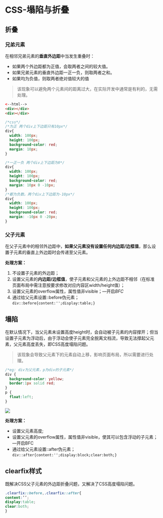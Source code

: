 # CSS-塌陷与折叠

## 折叠

### 兄弟元素

在相邻兄弟元素的**垂直外边距**中当发生重叠时：

+ 如果两个外边距都为正值，会取两者之间的较大值。
+ 如果兄弟元素的垂直外边距一正一负，则取两者之和。
+ 如果均为负值，则取两者绝对值较大的值

> 该现象可以避免两个元素间的距离过大，在实际开发中通常是有利的，无需处理。

```html
<--html-->
<div></div>
<div></div>
```



```css
/*css*/
/*为正 两个div上下边距只有10px*/
div{
  width: 100px;
  height: 100px;
  background-color: red;
  margin: 10px;
}

/*一正一负 两个div上下边距为0*/
div{
  width: 100px;
  height: 100px;
  background-color: red;
  margin: 10px 0 -10px;
}
/*都为负数。两个div上下边距为-10px*/
div{
  width: 100px;
  height: 100px;
  background-color: red;
  margin: -10px 0 -20px;   
}
```

### 父子元素

在父子元素中的相邻外边距中，**如果父元素没有设置任何内边距/边框值**，那么设置子元素的垂直上外边距时会传递至父元素。

**处理方案：**

1. 不设置子元素的外边距；
2. 设置父元素的**内边距/边框值**，使子元素和父元素的上外边距不相邻（在标准页面布局中需注意按要求修改对应内容区width/height值）；
3. 设置父元素的overflow属性，属性值非visible；—开启*BFC*
4. 通过给父元素设置::before伪元素； `div::before{content:'';display:table;}`



## 塌陷

在默认情况下，当父元素未设置高度height时，会自动被子元素的内容撑开；但当设置子元素为浮动后，由于浮动会使子元素完全脱离文档流，导致无法撑起父元素，父元素高度丢失，即CSS高度塌陷问题。

> 该现象会导致父元素下的元素自动上移，影响页面布局，所以需要进行处理。

```css
/*eg: div为父元素，p为div的子元素*/
div {
  background-color: yellow;
  border:1px solid red;
}
p {
  float:left;
}
```

<img src="https://img-blog.csdnimg.cn/20200530161039771.png"/>

**处理方案：**

- 设置父元素高度;
- 设置父元素的overflow属性，属性值非visible，使其可以包含浮动的子元素；—开启BFC
- 通过给父元素设置::after伪元素；
  `div::after{content:'';display:block;clear:both;}`

## clearfix样式

既解决CSS父子元素的外边距折叠问题，又解决了CSS高度塌陷问题。

```css
.clearfix::before,.clearfix::after{
content:’’;
display:table;
clear:both;
}
```

